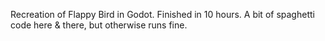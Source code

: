 Recreation of Flappy Bird in Godot. Finished in 10 hours. A bit of spaghetti code here & there, but otherwise runs fine.
